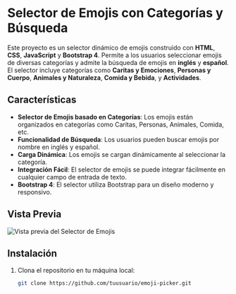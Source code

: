# Selector de Emojis con Categorías y Búsqueda

Este proyecto es un selector dinámico de emojis construido con **HTML**, **CSS**, **JavaScript** y **Bootstrap 4**. Permite a los usuarios seleccionar emojis de diversas categorías y admite la búsqueda de emojis en **inglés** y **español**. El selector incluye categorías como **Caritas y Emociones**, **Personas y Cuerpo**, **Animales y Naturaleza**, **Comida y Bebida**, y **Actividades**.

## Características

- **Selector de Emojis basado en Categorías**: Los emojis están organizados en categorías como Caritas, Personas, Animales, Comida, etc.
- **Funcionalidad de Búsqueda**: Los usuarios pueden buscar emojis por nombre en inglés y español.
- **Carga Dinámica**: Los emojis se cargan dinámicamente al seleccionar la categoría.
- **Integración Fácil**: El selector de emojis se puede integrar fácilmente en cualquier campo de entrada de texto.
- **Bootstrap 4**: El selector utiliza Bootstrap para un diseño moderno y responsivo.

## Vista Previa

![Vista previa del Selector de Emojis](path/to/your/screenshot.png)

## Instalación

1. Clona el repositorio en tu máquina local:
   ```bash
   git clone https://github.com/tuusuario/emoji-picker.git
